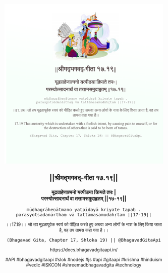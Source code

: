 <img src="../../asset/BG_17_19.png"/>
<center><h2>||श्रीमद्‍भगवद्‍-गीता १७.१९||</h2>
<h3>मूढग्राहेणात्मनो यत्पीडया क्रियते तपः |<br/>परस्योत्सादनार्थं वा तत्तामसमुदाहृतम् ||१७-१९||</h3>
<pre>mūḍhagrāheṇātmano yatpīḍayā kriyate tapaḥ .<br/>parasyotsādanārthaṃ vā tattāmasamudāhṛtam ||17-19||</pre>
<p>।।17.19।। जो तप मूढ़तापूर्वक स्वयं को पीड़ित करते हुए अथवा अन्य लोगों के नाश के लिए किया जाता है, वह तप तामस कहा गया है।।</p>
<pre>(Bhagavad Gita, Chapter 17, Shloka 19) || @BhagavadGitaApi</pre><p>https://docs.bhagavadgitaapi.in/</p><p>#API #bhagavadgitaapi #slok #nodejs #js #api #gitaapi #krishna #hinduism #vedic #ISKCON #shreemadbhagavadgita #technology</p></center>